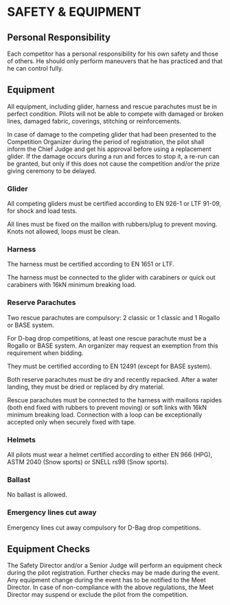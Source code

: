 # SAFETY & EQUIPMENT

## Personal Responsibility

Each competitor has a personal responsibility for his own safety and
those of others. He should only perform maneuvers that he has practiced
and that he can control fully.

## Equipment

All equipment, including glider, harness and rescue parachutes must be
in perfect condition. Pilots will not be able to compete with damaged or
broken lines, damaged fabric, coverings, stitching or reinforcements.

In case of damage to the competing glider that had been presented to the
Competition Organizer during the period of registration, the pilot shall
inform the Chief Judge and get his approval before using a replacement
glider. If the damage occurs during a run and forces to stop it, a
re-run can be granted, but only if this does not cause the competition
and/or the prize giving ceremony to be delayed.

### Glider

All competing gliders must be certified according to EN 926-1 or LTF
91-09, for shock and load tests.

All lines must be fixed on the maillon with rubbers/plug to prevent
moving. Knots not allowed, loops must be clean.

### Harness

The harness must be certified according to EN 1651 or LTF.

The harness must be connected to the glider with carabiners or quick out
carabiners with 16kN minimum breaking load.

### Reserve Parachutes

Two rescue parachutes are compulsory: 2 classic or 1 classic and 1
Rogallo or BASE system.

For D-bag drop competitions, at least one rescue parachute must be a
Rogallo or BASE system. An organizer may request an exemption from this
requirement when bidding.

They must be certified according to EN 12491 (except for BASE system).

Both reserve parachutes must be dry and recently repacked. After a water
landing, they must be dried or replaced by dry material.

Rescue parachutes must be connected to the harness with maillons rapides
(both end fixed with rubbers to prevent moving) or soft links with 16kN
minimum breaking load. Connection with a loop can be exceptionally
accepted only when securely fixed with tape.

### Helmets

All pilots must wear a helmet certified according to either EN 966
(HPG), ASTM 2040 (Snow sports) or SNELL rs98 (Snow sports).

### Ballast

No ballast is allowed.

### Emergency lines cut away

Emergency lines cut away compulsory for D-Bag drop competitions.

## Equipment Checks

The Safety Director and/or a Senior Judge will perform an equipment
check during the pilot registration. Further checks may be made during
the event. Any equipment change during the event has to be notified to
the Meet Director. In case of non-compliance with the above regulations,
the Meet Director may suspend or exclude the pilot from the competition.
